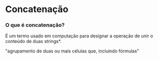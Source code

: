 # Concatenação

### O que é concatenação?

É um termo usado em computação para designar a operação de unir o conteúdo de duas strings*.

"agrupamento de duas ou mais células que, incluindo fórmulas"

